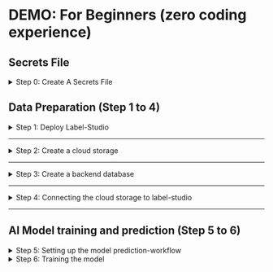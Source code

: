 # DEMO: For Beginners (zero coding experience)

## Secrets File

<details>
  <summary>Step 0: Create A Secrets File</summary>
 
### Step 0: Create A Secrets File

Create an empty text file, name it `secrets.txt`, then copy and paste the template below and save it.

```YAML
LS_HOST=
TOKEN=
S3_BUCKET=
S3_REGION=us-east-1
S3_ACCESS_KEY=
S3_SECRET_KEY=
S3_ENDPOINT=https://s3.wasabisys.com
DB_CONNECTION_STRING=
DB_NAME=label_studio
```

This file is **very important**, and you will be using it a lot, so keep it somewhere safe.


</details>

## Data Preparation (Step 1 to 4)

<details>
  <summary>Step 1: Deploy Label-Studio</summary>

### Step 1: Deploy Label-Studio

1. Sign up on Heroku: https://signup.heroku.com/ and verify your email.
2. Click this button: [<img src="https://www.herokucdn.com/deploy/button.svg" height="30px">](https://heroku.com/deploy?template=https://github.com/heartexlabs/label-studio/tree/heroku-persistent-pg).
3. Pick any name for the app (e.g., `label-studio-0`).
4. Change `DISABLE_SIGNUP_WITHOUT_LINK` from `0` to `1`. For `USERNAME`, type your **email address**.
5. Enter a username and password for the default account that you will use for label-studio.
6. Click `deploy`!

When your `label-studio` app is deployed, you will see something that like this:

![ls_deploy_ok](https://i.imgur.com/X8NuIkk.png)

7. Click on `View`, then login with your username and password. Copy the base URL of your home page and use it for `LS_HOST` in your `secrets.txt` file. For example: https://my-labelstudio.herokuapp.com – make sure you include `https://`, and don't include anything after `.com`.
  
```YAML
LS_HOST=https://replace-me-with-your-app-url.herokuapp.com
...
```
  
8. Click on your initials icon (top right) -> Account & Settings, then copy the value of `Access Token`. Add the token value to the `TOKEN` variable in your `secrets.txt` file. For example:
  
```YAML
...
TOKEN=SoMe-sUpEr-sEcReT-LaBeL-StUdIo-tOkEn
...
```

</details>

---

<details>
  <summary>Step 2: Create a cloud storage</summary>
  
### Step 2: Create a cloud storage

You would wanna keep your data in the cloud so it's easily moved between different apps. For that, you will create a **S**imple **S**torage **S**ervice (S3) bucket, where all your data will be kept.
There are a lot of options for S3-compatible object storage service, but here, we will use Wasabi.

1. Sign up on Wasabi: https://wasabi.com/sign-up/ and verify your email.
2. Open the console: https://console.wasabisys.com, then click on `Buckets` -> `CREATE BUCKET`.

![create_bucket](https://i.imgur.com/9Sxl8tg.png)

3. Pick up a name for your bucket (e.g., `data-0`), select a region (e.g., `us-east-1`), then click `Next`. Copy the value of the bucket and region name to your `secrets.txt` file. For example:
  
```YAML
...
S3_BUCKET=My-bUcKeT-NaMe
S3_REGION=us-east-1
...
```

4. Keep the options as they are, then click `Next`, then click `CREATE BUCKET`.

That's it! You made an S3 bucket! Now generate access id and secret to connect to the bucket.

5. Click on the key icon on the left bar -> click on `CREATE NEW ACCESS KEY`. Leave the default selection as it is, then click `create`.

![Generate key](https://i.imgur.com/D9Gggvu.jpeg)

6. Copy the keys to clipboard, then use the value of the access key id for `S3_ACCESS_KEY` and the secret key for `S3_SECRET_KEY` in your `secrets.txt` file (don't paste the name of the variables that were automatically copied, just their values). For example:

```YAML
...
S3_ACCESS_KEY=mY-s3-BuCkEt-aCcEsS-KeY
S3_SECRET_KEY=mY-sUpEr-sEcReT-S3-bUcKeT-SeCrEt-kEy
...
```
  
7. Visit [this page](https://wasabi-support.zendesk.com/hc/en-us/articles/360015106031-What-are-the-service-URLs-for-Wasabi-s-different-storage-regions-) and copy the Service URL that correspond to your bucket's region. Then use it's value for `S3_ENDPOINT` (e.g.,: the endpoint for `us-east-1` is `https://s3.wasabisys.com`). Make sure to add `https://` at the start of the endpoint URL! For example:
  
```YAML
...
S3_ENDPOINT=https://s3.wasabisys.com
...
```

</details>

---

<details>
  <summary>Step 3: Create a backend database</summary>
  
### Step 3: Create a backend database

This database will be used to store all the information related to the data generated by the project. We will use MongoDB as a backend database. You can create one for free with plenty of storage for what we need.

1. Sign up on MongoDB Atlast: https://www.mongodb.com/cloud/atlas/register and verify your email.
2. Visit https://cloud.mongodb.com and click on `Build a Database` -> select `Shared` -> `Create`.
3. Keep the options as they are. You can change the cluster name if you want, or just keep the default name.
4. Click `Create Cluster`, then pick a username and a strong password, then click `Create user`.
5. For the `IP Address`, enter `0.0.0.0/0` -> `Add Entry`. Then, click `Finish and close`.
6. Click `Go to database` -> click `Connect`. Select `Python` for the driver and `3.6 or later` for version.
 
![mongodb_con_str](https://i.imgur.com/9IwxYFg.png)

7. Copy the connection string and paste it as a value for `DB_CONNECTION_STRING` in your `secrets.txt` file, and leave the database name as it is. For example:
  
```YAML
...
DB_CONNECTION_STRING=mongodb+srv://server.mongodb.net/myFirstDatabase?retryWrites=true&w=majority
DB_NAME=label_studio
...
```

</details>

---

<details>
  <summary>Step 4: Connecting the cloud storage to label-studio</summary>
  
### Step 4: Connecting the cloud storage to label-studio

1. Go back to your label-studio application. Click on `Create project`.
2. Pick a name for your project, then click on `labeling setup` and select `object detection with bounding boxes`.
3. Remove the two default labels, then add the labels that you expect to see in your dataset (you can edit this later to add more). Make sure to add one label per line (note: the label should **not** include a backslash `\`!). Click on `Add`, then `save`.
4. Go the project settings (top right) -> click on `cloud storage` -> `add source storage`.
5. For `Bucket Name`, `Region Name`, `S3 endpoint`, `Access Key ID`, and `Secret Key` fields, use the values of `S3_BUCKET`, `S3_REGION`, `S3_ENDPOINT`, `S3_ACCESS_KEY`, `S3_SECRET_KEY` from your `secrets.txt` file, respectively.
6. Clear the `Session token` field and leave it empty. Toggle `Treat every bucket object as a source file` and `Recursive scan` to turn them ON, then click `Add storage`.

Now anything you upload the bucket can be synced to label studio!

**The upload interface:**

![upload](https://i.imgur.com/u4YwBKj.jpeg)

**After upload, sync:**

![sync](https://i.imgur.com/AZ7UKoy.jpeg)

Now if you upload any image to your bucket and sync the storage, you will be able see the images you uploaded as tasks in your label-studio project. You can label the objects in the image by opening a task -> clicking the label, then drawing a bounding box around the object -> submit.

</details>

---

## AI Model training and prediction (Step 5 to 6)

<details>
  <summary>Step 5: Setting up the model prediction-workflow</summary>
 
### Step 5: Setting up the model prediction-workflow

1. If you don't have an account yet, sign up on GitHub [here](https://github.com/signup) and verify your email.
2. First, [fork the model repository](https://github.com/bird-feeder/BirdFSD-YOLOv5/fork) by clicking on this button: [![](https://img.shields.io/badge/Fork-282a36?logo=github&style=for-the-badge)](https://github.com/bird-feeder/BirdFSD-YOLOv5/fork), then click `Create fork`.
3. In your fork page (the page URL will have `YOUR_USERNAME/BirdFSD-YOLOv5`; this is your fork page). Click on your forked repository `settings` -> `Secrets`.

<img src="https://i.imgur.com/xlVfoxX.png"  width="720"> 

4. For every variable in your `secrets.txt` file, copy and paste the name of the variable (before `=`) to the `Name` field and use the value that correspond to that name (after `=`) for the secret's `Value` field. Repeat this for every secret in your `secrets.txt` file.

<img src="https://i.imgur.com/fOKMgHy.png"  width="720"> 

</details>

<details>
  <summary>Step 6: Training the model</summary>
 
### Step 6: Training the model
  
- You can train your model when you have "enough" annotations. The number of annotations required for a reliable model will differ based on your use case and the size of your dataset (you can learn more [here](https://docs.ultralytics.com/tutorials/training-tips-best-results/)). Train your model every now and then after you annotate a sizeable chunk of your data (e.g., after every 100, 500 or 1000 new annotation). The more annotated data you add, the better the model will learn.
  
0. [Sign up to W&B](https://app.wandb.ai/login?signup=true) to tack your training (optional, but recommended).

1. Log in to your Google account, then click on this button to open a notebook: [![Open In Colab](https://colab.research.google.com/assets/colab-badge.svg)](https://colab.research.google.com/github/bird-feeder/BirdFSD-YOLOv5/blob/main/notebooks/BirdFSD_YOLOv5_train.ipynb)
2. Click on  `Copy to Drive`.
 
<img src="https://i.imgur.com/JspOAC0.png"  width="720"> 

  
2. Click on the folder icon, then Drag and drop `secrets.txt` to the files section in Google Colab.
<img src="https://i.imgur.com/j74yVQ7.png"  width="720"> 

3. Click right on the file -> `Rename file`, then rename it to `.env` (don't worry if you can't see the file after renaming it, it just became a hidden file).

<img src="https://i.imgur.com/cPF36Cw.png"  width="720"> 
  
3. Follow the instructions in the notebook to train the model. 
